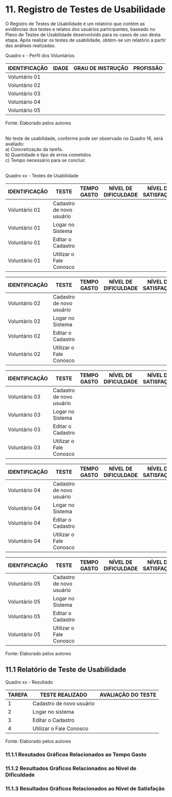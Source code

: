 # 11. Registro de Testes de Usabilidade

O Registro de Testes de Usabilidade é um relatório que contém as evidências dos testes e relatos dos usuários participantes, baseado no Plano de Testes de Usabilidade desenvolvido para os casos de uso desta etapa. Após realizar os testes de usabilidade, obtém-se um relatório a partir das análises realizadas.

Quadro x - Perfil dos Voluntários

|IDENTIFICAÇÃO | IDADE | GRAU DE INSTRUÇÃO     | PROFISSÃO                     |
|--------------|-------|-----------------------|-------------------------------|
|Voluntário 01 |       | | |    
|Voluntário 02 |       | | | 
|Voluntário 03 |       | | | 
|Voluntário 04 |       | | |
|Voluntário 05 |       | | |  

Fonte: Elaborado pelos autores
<br>
<br>

No teste de usabilidade, conforme pode ser observado no Quadro 16, será avaliado: <br>
a) Concretização da tarefa. <br>
b) Quantidade e tipo de erros cometidos. <br>
c) Tempo necessário para se concluir. <br>
<br>

Quadro xx - Testes de Usabilidade

|IDENTIFICAÇÃO |TESTE                                   |TEMPO GASTO   |NÍVEL DE DIFICULDADE |NÍVEL DE SATISFAÇÃO |
|--------------|----------------------------------------|--------------|---------------------|--------------------|
|Voluntário 01 |Cadastro de novo usuário                |  |  |  |
|Voluntário 01 |Logar no Sistema                        |  |  |  | 
|Voluntário 01 |Editar o Cadastro                       |  |  |  |
|Voluntário 01 |Utilizar o Fale Conosco                 |  |  |  |

|IDENTIFICAÇÃO |TESTE                                   |TEMPO GASTO   |NÍVEL DE DIFICULDADE |NÍVEL DE SATISFAÇÃO |
|--------------|----------------------------------------|--------------|---------------------|--------------------|
|Voluntário 02 |Cadastro de novo usuário                |  |  |  |
|Voluntário 02 |Logar no Sistema                        |  |  |  |
|Voluntário 02 |Editar o Cadastro                       |  |  |  |
|Voluntário 02 |Utilizar o Fale Conosco                 |  |  |  |

|IDENTIFICAÇÃO |TESTE                                   |TEMPO GASTO   |NÍVEL DE DIFICULDADE |NÍVEL DE SATISFAÇÃO |
|--------------|----------------------------------------|--------------|---------------------|--------------------|
|Voluntário 03 |Cadastro de novo usuário                |  |  |  |
|Voluntário 03 |Logar no Sistema                        |  |  |  |
|Voluntário 03 |Editar o Cadastro                       |  |  |  |
|Voluntário 03 |Utilizar o Fale Conosco                 |  |  |  |

|IDENTIFICAÇÃO |TESTE                                   |TEMPO GASTO   |NÍVEL DE DIFICULDADE |NÍVEL DE SATISFAÇÃO |
|--------------|----------------------------------------|--------------|---------------------|--------------------|
|Voluntário 04 |Cadastro de novo usuário                |  |  |  |
|Voluntário 04 |Logar no Sistema                        |  |  |  |
|Voluntário 04 |Editar o Cadastro                       |  |  |  |
|Voluntário 04 |Utilizar o Fale Conosco                 |  |  |  |

|IDENTIFICAÇÃO |TESTE                                   |TEMPO GASTO   |NÍVEL DE DIFICULDADE |NÍVEL DE SATISFAÇÃO |
|--------------|----------------------------------------|--------------|---------------------|--------------------|
|Voluntário 05 |Cadastro de novo usuário                |  |  |  |
|Voluntário 05 |Logar no Sistema                        |  |  |  |
|Voluntário 05 |Editar o Cadastro                       |  |  |  |
|Voluntário 05 |Utilizar o Fale Conosco                 |  |  |  |

Fonte: Elaborado pelos autores
<br>


## 11.1 Relatório de Teste de Usabilidade

Quadro xx - Resultado

|TAREFA |TESTE REALIZADO                         |AVALIAÇÃO DO TESTE                    |
|-------|----------------------------------------|--------------------------------------|
|1      |Cadastro de novo usuário                | |
|2      |Logar no sistema                        | |
|3      |Editar o Cadastro                       | |
|4      |Utilizar o Fale Conosco                 | |

Fonte: Elaborado pelos autores
<br>


### 11.1.1 Resutados Gráficos Relacionados ao Tempo Gasto


### 11.1.2 Resultados Gráficos Relacionados ao Nível de Dificuldade


### 11.1.3 Resultados Gráficos Relacionados ao Nível de Satisfação
